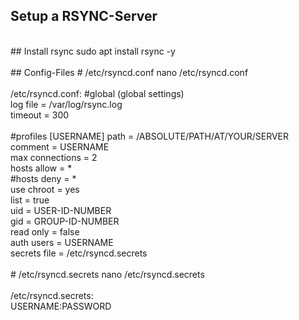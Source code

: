 ## Setup a RSYNC-Server
<br>
## Install rsync
sudo apt install rsync -y<br>
<br>
## Config-Files
# /etc/rsyncd.conf
nano /etc/rsyncd.conf<br>
<br>
/etc/rsyncd.conf:
#global (global settings)<br>
log file = /var/log/rsync.log<br>
timeout = 300<br>
<br>
#profiles
[USERNAME]
path = /ABSOLUTE/PATH/AT/YOUR/SERVER<br>
comment = USERNAME<br>
max connections = 2<br>
hosts allow = *<br>
#hosts deny = *<br>
use chroot = yes<br>
list = true<br>
uid = USER-ID-NUMBER<br>
gid = GROUP-ID-NUMBER<br>
read only = false<br>
auth users = USERNAME<br>
secrets file = /etc/rsyncd.secrets<br>
<br>
# /etc/rsyncd.secrets
nano /etc/rsyncd.secrets<br>
<br>
/etc/rsyncd.secrets:<br>
USERNAME:PASSWORD<br>
